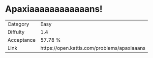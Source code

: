 # Apaxiaaaaaaaaaaaans!

<table>
    <tr>
        <td>Category</td>
        <td>Easy</td>
    </tr>
    <tr>
        <td>Diffulty</td>
        <td>1.4</td>
    </tr>
    <tr>
        <td>Acceptance</td>
        <td>57.78 %</td>
    </tr>
    <tr>
        <td>Link</td>
        <td>https://open.kattis.com/problems/apaxiaaans</td>
    </tr>
</table>